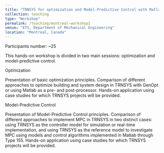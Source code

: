 ```yaml
---
title: "TRNSYS for optimization and Model-Predictive Control with Matlab and GenOpt"
collection: teaching
type: "Workshop"
permalink: /teaching/montreal-workshop1
venue: "ETS, Department of Mechanical Engineering"
location: "Montreal, Canada"
---
```


Participants number: ~25

This hands-on workshop is divided in two main sessions: optimization and model-predictive control.

Optimization

Presentation of basic optimization principles. Comparison of different approaches to optimize building and system design in TRNSYS with GenOpt or using Matlab as a pre- and post-processor. Hands-on application using case studies for which TRNSYS projects will be provided.

Model-Predictive Control

Presentation of Model-Predictive Control principles. Comparison of different approaches to implement MPC in TRNSYS in two distinct cases: using TRNSYS as the controller model for simulation or real-time implementation, and using TRNSYS as the reference model to investigate MPC using models and control algorithms implemented in Matlab through Type 155. Hands-on application using case studies for which TRNSYS projects will be provided.
